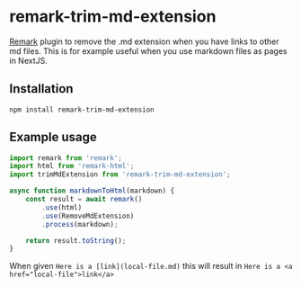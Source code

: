 # remark-trim-md-extension
[Remark](https://github.com/remarkjs/remark) plugin to remove the .md extension when you have links to other md files. This is for example useful when you use markdown files as pages in NextJS.

## Installation
```npm install remark-trim-md-extension```

## Example usage
```js
import remark from 'remark';
import html from 'remark-html';
import trimMdExtension from 'remark-trim-md-extension';

async function markdownToHtml(markdown) {
    const result = await remark()
        .use(html)
        .use(RemoveMdExtension)
        .process(markdown);

    return result.toString();
}
```

When given `Here is a [link](local-file.md)` this will result in `Here is a <a href="local-file">link</a>`
